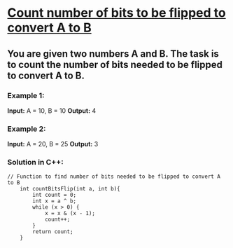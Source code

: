 # [Count number of bits to be flipped to convert A to B ](https://practice.geeksforgeeks.org/problems/bit-difference-1587115620/1)
## You are given two numbers A and B. The task is to count the number of bits needed to be flipped to convert A to B.
### Example 1:
**Input:**
A = 10, B = 10
**Output:**
4

### Example 2:
**Input:**
A = 20, B = 25
**Output:**
3

### Solution in C++:
```      
// Function to find number of bits needed to be flipped to convert A to B
    int countBitsFlip(int a, int b){
        int count = 0;
		int x = a ^ b;
		while (x > 0) {
			x = x & (x - 1);
			count++;
		}
		return count;  
    }
```